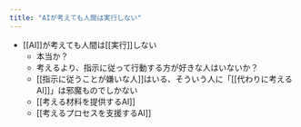 ```yaml
---
title: "AIが考えても人間は実行しない"
---
```


- [[AI]]が考えても人間は[[実行]]しない
    - 本当か？
    - 考えるより、指示に従って行動する方が好きな人はいないか？
    - [[指示に従うことが嫌いな人]]はいる、そういう人に「[[代わりに考えるAI]]」は邪魔ものでしかない
    - [[考える材料を提供するAI]]
    - [[考えるプロセスを支援するAI]]
